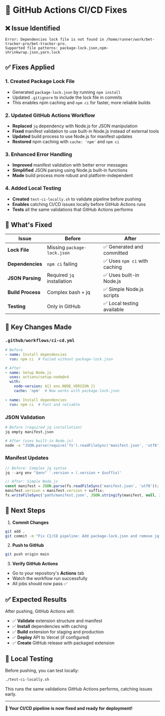 # 🔧 GitHub Actions CI/CD Fixes

## ❌ **Issue Identified**
```
Error: Dependencies lock file is not found in /home/runner/work/bet-tracker-pro/bet-tracker-pro. 
Supported file patterns: package-lock.json,npm-shrinkwrap.json,yarn.lock
```

## ✅ **Fixes Applied**

### 1. **Created Package Lock File**
- Generated `package-lock.json` by running `npm install`
- Updated `.gitignore` to include the lock file in commits
- This enables npm caching and `npm ci` for faster, more reliable builds

### 2. **Updated GitHub Actions Workflow**
- **Replaced** `jq` dependency with Node.js for JSON manipulation
- **Fixed** manifest validation to use built-in Node.js instead of external tools
- **Updated** build process to use Node.js for manifest updates
- **Restored** npm caching with `cache: 'npm'` and `npm ci`

### 3. **Enhanced Error Handling**
- **Improved** manifest validation with better error messages
- **Simplified** JSON parsing using Node.js built-in functions
- **Made** build process more robust and platform-independent

### 4. **Added Local Testing**
- **Created** `test-ci-locally.sh` to validate pipeline before pushing
- **Enables** catching CI/CD issues locally before GitHub Actions runs
- **Tests** all the same validations that GitHub Actions performs

## 🚀 **What's Fixed**

| Issue | Before | After |
|-------|--------|-------|
| **Lock File** | Missing `package-lock.json` | ✅ Generated and committed |
| **Dependencies** | `npm ci` failing | ✅ Uses `npm ci` with caching |
| **JSON Parsing** | Required `jq` installation | ✅ Uses built-in Node.js |
| **Build Process** | Complex bash + jq | ✅ Simple Node.js scripts |
| **Testing** | Only in GitHub | ✅ Local testing available |

## 📝 **Key Changes Made**

### **`.github/workflows/ci-cd.yml`**
```yaml
# Before
- name: Install dependencies
  run: npm ci  # Failed without package-lock.json

# After  
- name: Setup Node.js
  uses: actions/setup-node@v4
  with:
    node-version: ${{ env.NODE_VERSION }}
    cache: 'npm'  # Now works with package-lock.json
    
- name: Install dependencies
  run: npm ci  # Fast and reliable
```

### **JSON Validation**
```bash
# Before (required jq installation)
jq empty manifest.json

# After (uses built-in Node.js)
node -e "JSON.parse(require('fs').readFileSync('manifest.json', 'utf8'))"
```

### **Manifest Updates**
```javascript
// Before: Complex jq syntax
jq --arg env "$env" '.version = (.version + $suffix)'

// After: Simple Node.js
const manifest = JSON.parse(fs.readFileSync('manifest.json', 'utf8'));
manifest.version = manifest.version + suffix;
fs.writeFileSync('path/manifest.json', JSON.stringify(manifest, null, 2));
```

## 🎯 **Next Steps**

1. **Commit Changes**
```bash
git add .
git commit -m "Fix CI/CD pipeline: Add package-lock.json and remove jq dependency"
```

2. **Push to GitHub**
```bash
git push origin main
```

3. **Verify GitHub Actions**
- Go to your repository's **Actions** tab
- Watch the workflow run successfully
- All jobs should now pass ✅

## ✅ **Expected Results**

After pushing, GitHub Actions will:
- ✅ **Validate** extension structure and manifest
- ✅ **Install** dependencies with caching
- ✅ **Build** extension for staging and production
- ✅ **Deploy** API to Vercel (if configured)
- ✅ **Create** GitHub release with packaged extension

## 🧪 **Local Testing**

Before pushing, you can test locally:
```bash
./test-ci-locally.sh
```

This runs the same validations GitHub Actions performs, catching issues early.

---

**🎉 Your CI/CD pipeline is now fixed and ready for deployment!**